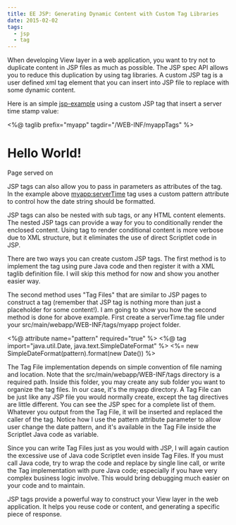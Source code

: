```yaml
---
title: EE JSP: Generating Dynamic Content with Custom Tag Libraries
date: 2015-02-02
tags:
  - jsp
  - tag
---
```

When developing View layer in a web application, you want to try not to duplicate content in JSP files as much as possible. The JSP spec API allows you to reduce this duplication by using tag libraries. A custom JSP tag is a user defined xml tag element that you can insert into JSP file to replace with some dynamic content.

Here is an simple [jsp-example](https://github.com/saltnlight5/java-ee6-examples/blob/master/jsp-example/) using a custom JSP tag that insert a server time stamp value:

<%@ taglib prefix="myapp" tagdir="/WEB-INF/myappTags" %>
<!DOCTYPE html>
<html>
    <body>
        <h1>Hello World!</h1>
        <p>Page served on <myapp:serverTime pattern="yyyy-MM-dd HH:mm:ss"/></p>
    </body>
</html>

JSP tags can also allow you to pass in parameters as attributes of the tag. In the example above <myapp:serverTime> tag uses a custom pattern attribute to control how the date string should be formatted.

JSP tags can also be nested with sub tags, or any HTML content elements. The nested JSP tags can provide a way for you to conditionally render the enclosed content. Using tag to render conditional content is more verbose due to XML structure, but it eliminates the use of direct Scriptlet code in JSP.

There are two ways you can create custom JSP tags. The first method is to implement the tag using pure Java code and then register it with a XML taglib definition file. I will skip this method for now and show you another easier way.

The second method uses "Tag Files" that are similar to JSP pages to construct a tag (remember that JSP tag is nothing more than just a placeholder for some content!). I am going to show you how the second method is done for above example. First create a serverTime.tag file under your src/main/webapp/WEB-INF/tags/myapp project folder.

<%@ attribute name="pattern" required="true" %>
<%@ tag import="java.util.Date, java.text.SimpleDateFormat" %>
<%= new SimpleDateFormat(pattern).format(new Date()) %>

The Tag File implementation depends on simple convention of file naming and location. Note that the src/main/webapp/WEB-INF/tags directory is a required path. Inside this folder,  you may create any sub folder you want to organize the tag files. In our case, it's the myapp directory. A Tag File can be just like any JSP file you would normally create, except the tag directives are little different. You can see the JSP spec for a complete list of them. Whatever you output from the Tag File, it will be inserted and replaced the caller of the tag. Notice how I use the pattern attribute parameter to allow user change the date pattern, and it's available in the Tag File inside the Scriptlet Java code as variable.

Since you can write Tag Files just as you would with JSP, I will again caution the excessive use of Java code Scriptlet even inside Tag Files. If you must call Java code, try to wrap the code and replace by single line call, or write the Tag implementation with pure Java code; especially if you have very complex business logic involve. This would bring debugging much easier on your code and to maintain.

JSP tags provide a powerful way to construct your View layer in the web application. It helps you reuse code or content, and generating a specific piece of response.